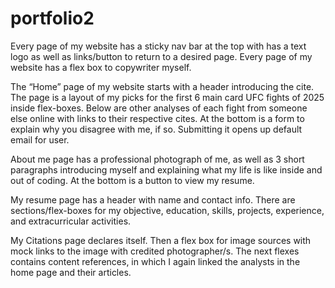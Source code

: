 # portfolio2
Every page of my website has a sticky nav bar at the top with has a text logo as well as links/button to return to a desired page.
Every page of my website has a flex box to copywriter myself.

The “Home” page of my website starts with a header introducing the cite. The page is a layout of my picks for the first 6 main card UFC fights of 2025 inside flex-boxes. Below are other analyses of each fight from someone else online with links to their respective cites. At the bottom is a form to explain why you disagree with me, if so. Submitting it opens up default email for user.

About me page has a professional photograph of me, as well as 3 short paragraphs introducing myself and explaining what my life is like inside and out of coding. At the bottom is a button to view my resume.

My resume page has a header with name and contact info. There are sections/flex-boxes for my objective, education, skills, projects, experience, and extracurricular activities.

My Citations page declares itself. Then a flex box for image sources with mock links to the image with credited photographer/s. The next flexes contains content references, in which I again linked the analysts in the home page and their articles.
